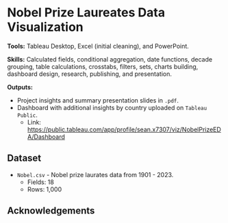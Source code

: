 # Nobel Prize Laureates Data Visualization

**Tools:** Tableau Desktop, Excel (initial cleaning), and PowerPoint.

**Skills:** Calculated fields, conditional aggregation, date functions, decade grouping, table calculations, crosstabs, filters, sets, charts building, dashboard design, research, publishing, and presentation.

**Outputs:**  
- Project insights and summary presentation slides in `.pdf`.
- Dashboard with additional insights by country uploaded on `Tableau Public`.
  - Link: https://public.tableau.com/app/profile/sean.x7307/viz/NobelPrizeEDA/Dashboard

## Dataset
- `Nobel.csv` - Nobel prize laurates data from 1901 - 2023.
  - Fields: 18
  - Rows: 1,000

## Acknowledgements
